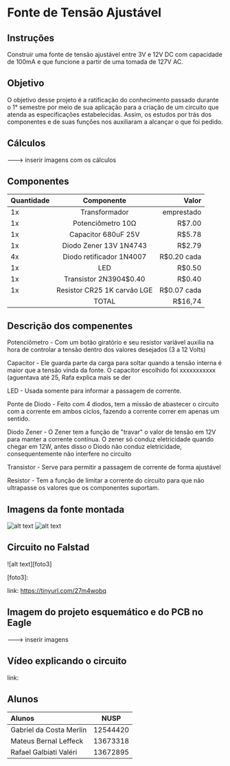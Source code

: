 # Fonte de Tensão Ajustável

## Instruções

Construir uma fonte de tensão ajustável entre 3V e 12V DC com capacidade de 100mA e que funcione a partir de uma tomada de 127V AC.

## Objetivo

O objetivo desse projeto é a ratificação do conhecimento passado durante o 1° semestre por meio de sua aplicação para a criação de um circuito que atenda as especificações estabelecidas. Assim, os estudos por trás dos componentes e de suas funções nos auxiliaram a alcançar o que foi pedido.

## Cálculos

---> inserir imagens com os cálculos

## Componentes

| Quantidade |         Componente          |    Valor    |
| :--------- |:--------------------------: | ----------: |
| 1x         |     Transformador           | emprestado  |
| 1x         | Potenciômetro 10Ω           | R$7.00      |
| 1x         | Capacitor 680uF 25V         | R$5.78      |
| 1x         | Diodo Zener 13V 1N4743      | R$2.79      |
| 4x         | Diodo retificador 1N4007    | R$0.20 cada |
| 1x         | LED                         | R$0.50      |
| 1x         | Transistor 2N3904$0.40      | R$0.40      |
| 1x         | Resistor CR25 1K carvão LGE | R$0.07 cada |
|            |         TOTAL               | R$16,74     |

## Descrição dos compenentes

Potenciômetro - Com um botão giratório e seu resistor variável auxilia na hora de controlar a tensão dentro dos valores desejados (3 a 12 Volts)

Capacitor - Ele guarda parte da carga para soltar quando a tensão interna é maior que a tensão vinda da fonte. O capacitor escolhido foi xxxxxxxxxxx (aguentava até 25, Rafa explica mais se der

LED - Usada somente para informar a passagem de corrente.

Ponte de Diodo - Feito com 4 diodos, tem a missão de abastecer o circuito com a corrente em ambos ciclos, fazendo a corrente correr em apenas um sentido.

Diodo Zener - O Zener tem a função de "travar" o valor de tensão em 12V para manter a corrente contínua. O zener só conduz eletricidade quando chegar em 12W, antes disso o Diodo não conduz eletricidade, consequentemente não interfere no circuito

Transistor - Serve para permitir a passagem de corrente de forma ajustável

Resistor - Tem a função de limitar a corrente do circuito para que não ultrapasse os valores que os componentes suportam.

## Imagens da fonte montada

![alt text][foto1]
![alt text][foto2]

[foto1]: https://i.imgur.com/fknIOfn.jpeg
[foto2]: https://i.imgur.com/iAvvsa3.jpeg

## Circuito no Falstad

![alt text][foto3]

[foto3]: 

link: https://tinyurl.com/27m4wobq

## Imagem do projeto esquemático e do PCB no Eagle

---> inserir imagens

## Vídeo explicando o circuito

link: 

## Alunos

|         Alunos          |   NUSP    |
| :---------------------- | :-------: |
| Gabriel da Costa Merlin |  12544420 |
| Mateus Bernal Leffeck   |  13673318 |
| Rafael Galbiati Valéri  |  13672895 |
